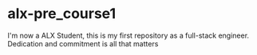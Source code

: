 # alx-pre_course1
I'm now a ALX Student, this is my first repository as a full-stack engineer. 
Dedication and commitment is all that matters

